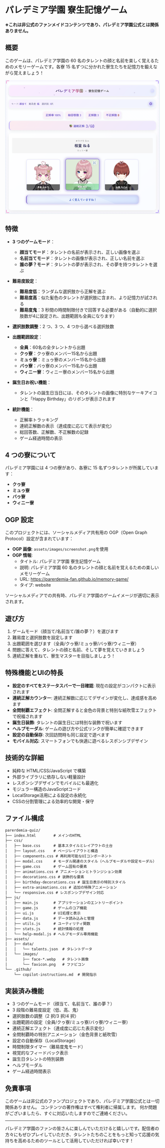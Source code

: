 # パレデミア学園 寮生記憶ゲーム

**※これは非公式のファンメイドコンテンツであり、パレデミア学園公式とは関係ありません。**

## 概要

このゲームは、パレデミア学園の 60 名のタレントの顔と名前を楽しく覚えるためのメモリーゲームです。各寮 15 名ずつに分かれた寮生たちを記憶力を鍛えながら覚えましょう！

![ゲームのスクリーンショット](assets/images/screenshot.png)

## 特徴

- **3 つのゲームモード**：

  - **顔当てモード**：タレントの名前が表示され、正しい画像を選ぶ
  - **名前当てモード**：タレントの画像が表示され、正しい名前を選ぶ
  - **誰の夢？モード**：タレントの夢が表示され、その夢を持つタレントを選ぶ

- **難易度設定**：

  - **難易度低**：ランダムな選択肢から正解を選ぶ
  - **難易度高**：似た髪色のタレントが選択肢に含まれ、より記憶力が試される
  - **難易度鬼**：3 秒間の時間制限付きで回答する必要がある（自動的に選択肢数が4に設定され、出題範囲も全員になります）

- **選択肢数調整**：2 つ、3 つ、4 つから選べる選択肢数

- **出題範囲設定**：
  - **全員**：60名の全タレントから出題
  - **クゥ寮**：クゥ寮のメンバー15名から出題
  - **ミュゥ寮**：ミュゥ寮のメンバー15名から出題
  - **バゥ寮**：バゥ寮のメンバー15名から出題
  - **ウィニー寮**：ウィニー寮のメンバー15名から出題

- **誕生日お祝い機能**：
  - タレントの誕生日当日には、そのタレントの画像に特別なケーキアイコンと「Happy Birthday」のリボンが表示されます

- **統計機能**：
  - 正解率トラッキング
  - 連続正解数の表示（達成度に応じて表示が変化）
  - 総回答数、正解数、不正解数の記録
  - ゲーム経過時間の表示

## 4 つの寮について

パレデミア学園には 4 つの寮があり、各寮に 15 名ずつタレントが所属しています：

- **クゥ寮**
- **ミュゥ寮**
- **バゥ寮**
- **ウィニー寮**

## OGP 設定

このプロジェクトには、ソーシャルメディア共有用の OGP（Open Graph Protocol）設定が含まれています：

- **OGP 画像**: `assets/images/screenshot.png`を使用
- **OGP 情報**:
  - タイトル: パレデミア学園 寮生記憶ゲーム
  - 説明: パレデミア学園 60 名のタレントの顔と名前を覚えるための楽しいメモリーゲーム
  - URL: https://parerdemia-fan.github.io/memory-game/
  - タイプ: website

ソーシャルメディアでの共有時、パレデミア学園のゲームイメージが適切に表示されます。

## 遊び方

1. ゲームモード（顔当て/名前当て/誰の夢？）を選びます
2. 難易度と選択肢数を設定します
3. 出題範囲を選びます（全員/クゥ寮/ミュゥ寮/バゥ寮/ウィニー寮）
4. 問題に答えて、タレントの顔と名前、そして夢を覚えていきましょう
5. 連続正解を重ねて、寮生マスターを目指しましょう！

## 特殊機能とUIの特長

- **設定のすべてをステータスバーで一目確認**: 現在の設定がコンパクトに表示されます
- **連続正解カウンター**: 連続正解数に応じてデザインが変化し、達成感を高めます
- **全問制覇エフェクト**: 全問正解すると金色の背景と特別な紙吹雪エフェクトで祝福されます
- **誕生日装飾**: タレントの誕生日には特別な装飾で祝います
- **ヘルプモーダル**: ゲームの遊び方や公式リンクが簡単に確認できます
- **設定の自動保存**: 次回訪問時も同じ設定で遊べます
- **モバイル対応**: スマートフォンでも快適に遊べるレスポンシブデザイン

## 技術的な詳細

- 純粋な HTML/CSS/JavaScript で構築
- 外部ライブラリに依存しない軽量設計
- レスポンシブデザインでモバイルにも最適化
- モジュラー構造のJavaScriptコード
- LocalStorage活用による設定の永続化
- CSSの分割管理による効率的な開発・保守

## ファイル構成

```
parerdemia-quiz/
├── index.html        # メインのHTML
├── css/
│   ├── base.css      # 基本スタイルとレイアウトの土台
│   ├── layout.css    # ページレイアウトと構造
│   ├── components.css # 再利用可能なUIコンポーネント
│   ├── modal.css     # モーダル関連のスタイル（ヘルプモーダルや設定モーダル）
│   ├── game.css      # ゲーム固有の要素
│   ├── animations.css # アニメーションとトランジション効果
│   ├── decorations.css # 装飾的な要素
│   ├── birthday-decorations.css # 誕生日表示の特別スタイル
│   ├── extra-animations.css # 追加の特殊アニメーション
│   └── responsive.css # レスポンシブデザイン対応
├── js/
│   ├── main.js       # アプリケーションのエントリーポイント
│   ├── game.js       # ゲームのコア機能
│   ├── ui.js         # UI処理と表示
│   ├── data.js       # データ読み込みと管理
│   ├── utils.js      # ユーティリティ関数
│   ├── stats.js      # 統計情報の処理
│   └── help-modal.js # ヘルプモーダル専用機能
├── assets/
│   ├── data/
│   │   └── talents.json  # タレントデータ
│   └── images/
│       ├── face-*.webp   # タレント画像
│       └── favicon.png   # ファビコン
└── .github/
    └── copilot-instructions.md  # 開発指示
```

## 実装済み機能

- 3 つのゲームモード（顔当て、名前当て、誰の夢？）
- 3 段階の難易度設定（低、高、鬼）
- 選択肢数の調整（2 択/3 択/4 択）
- 出題範囲の設定（全員/クゥ寮/ミュゥ寮/バゥ寮/ウィニー寮）
- 連続正解エフェクト（達成度に応じた表示変化）
- 全問制覇時の特別アニメーション（金色背景と紙吹雪）
- 設定の自動保存（LocalStorage）
- 時間制限タイマー（難易度鬼モード）
- 視覚的なフィードバック表示
- 誕生日タレントの特別装飾
- ヘルプモーダル
- ゲーム経過時間表示

## 免責事項

このゲームは非公式のファンプロジェクトであり、パレデミア学園公式とは一切関係ありません。
コンテンツの著作権はすべて権利者に帰属します。
何か問題がございましたら、すぐに対応いたしますのでご連絡ください。

---

パレデミア学園のファンの皆さんに楽しんでいただけると嬉しいです。配信者の方々にもぜひプレイしていただき、タレントたちのことをもっと知って応援の気持ちを高めるためのツールとして活用していただければ幸いです！
